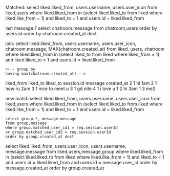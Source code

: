 
Matched:
    select liked.liked_from, users.username, users.user_icon from liked,users 
    where liked.liked_from in (select liked.liked_to from liked where liked.like_from = 1) 
    and liked_to = 1
    and users.id = liked.liked_from

last message:?
    select chatroom.message 
    from chatroom,users 
    order by users.id 
    order by chatroom.created_at dect

join:
    select liked.liked_from, users.username, users.user_icon, chatroom.message, MAX(chatroom.created_at) 
    from liked, users, chatroom 
    where liked.liked_from in (select liked_to from liked where liked_from = 1) 
    and liked.liked_to = 1
    and users.id = liked.liked_from

    <!-- group by
    having max(chatroom.created_at) -->

liked_from  liked_to
liked_to    session.id  message             created_at
2           1           hi                  1am
2           1           how ru              2am
3           1           nice to meet u
3           1           gd nite
4           1           i love u
1           2           hi                  3am
1           3           me2


new match
    select liked.liked_from, users.username, users.user_icon from liked,users 
    where liked.liked_from in (select liked.liked_to from liked where liked.like_from = 1) 
    and liked_to = 1
    and users.id = liked.liked_from


    select group.*, message.message 
    from group,message 
    where group.matched_user_id1 = req.session.userId 
    or group.matched_user_id2 = req.session.userId 
    order by group.created_at dect


select liked.liked_from, users.user_icon, users.username, message.message 
from liked,users,message,group 
where liked.liked_from in (select liked.liked_to from liked where liked.like_from = 1) 
and liked_to = 1
and users.id = liked.liked_from
and users.id = message.user_id
order by message.created_at
order by group.created_at


